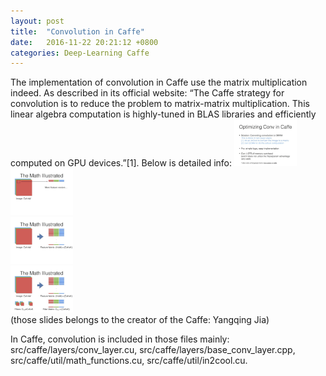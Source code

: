```yaml
---
layout: post
title:  "Convolution in Caffe"
date:   2016-11-22 20:21:12 +0800
categories: Deep-Learning Caffe
---
```

The implementation of convolution in Caffe use the matrix multiplication indeed. As described in its official website: “The Caffe strategy for convolution is to reduce the problem to matrix-matrix multiplication. This linear algebra computation is highly-tuned in BLAS libraries and efficiently computed on GPU devices.”[1]. Below is detailed info:
<img width="100" src="https://raw.githubusercontent.com/xymeng16/xymeng16.github.io/master/_medias/img/caffe_conv_1.jpg"></br>
<img width="100" src="https://raw.githubusercontent.com/xymeng16/xymeng16.github.io/master/_medias/img/caffe_conv_2.jpg"></br>
<img width="100" src="https://raw.githubusercontent.com/xymeng16/xymeng16.github.io/master/_medias/img/caffe_conv_3.jpg"></br>
<img width="100" src="https://raw.githubusercontent.com/xymeng16/xymeng16.github.io/master/_medias/img/caffe_conv_4.jpg"></br>
(those slides belongs to the creator of the Caffe: Yangqing Jia)

In Caffe, convolution is included in those files mainly: src/caffe/layers/conv_layer.cu, src/caffe/layers/base_conv_layer.cpp, src/caffe/util/math_functions.cu, src/caffe/util/in2cool.cu.
